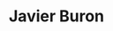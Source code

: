 ---
title: Javier Buron
category: team
position: Director
image: javier-buron.jpg
project: current cnc-assembly
---